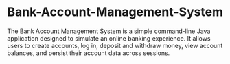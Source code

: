 # Bank-Account-Management-System
The Bank Account Management System is a simple command-line Java application designed to simulate an online banking experience. It allows users to create accounts, log in, deposit and withdraw money, view account balances, and persist their account data across sessions.
